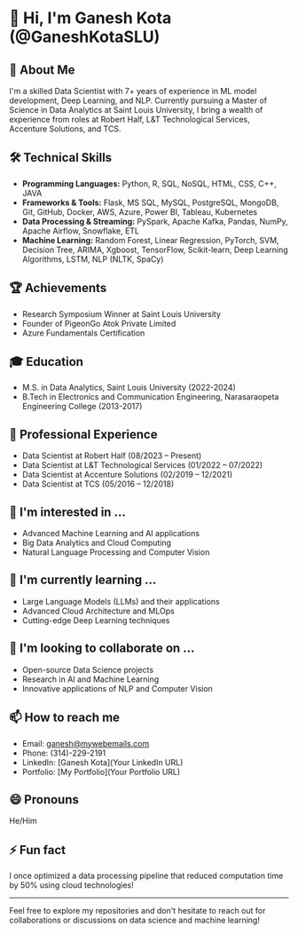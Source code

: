 
# 👋 Hi, I'm Ganesh Kota (@GaneshKotaSLU)

## 🚀 About Me
I'm a skilled Data Scientist with 7+ years of experience in ML model development, Deep Learning, and NLP. Currently pursuing a Master of Science in Data Analytics at Saint Louis University, I bring a wealth of experience from roles at Robert Half, L&T Technological Services, Accenture Solutions, and TCS.

## 🛠 Technical Skills
- **Programming Languages:** Python, R, SQL, NoSQL, HTML, CSS, C++, JAVA
- **Frameworks & Tools:** Flask, MS SQL, MySQL, PostgreSQL, MongoDB, Git, GitHub, Docker, AWS, Azure, Power BI, Tableau, Kubernetes
- **Data Processing & Streaming:** PySpark, Apache Kafka, Pandas, NumPy, Apache Airflow, Snowflake, ETL
- **Machine Learning:** Random Forest, Linear Regression, PyTorch, SVM, Decision Tree, ARIMA, Xgboost, TensorFlow, Scikit-learn, Deep Learning Algorithms, LSTM, NLP (NLTK, SpaCy)

## 🏆 Achievements
- Research Symposium Winner at Saint Louis University
- Founder of PigeonGo Atok Private Limited
- Azure Fundamentals Certification

## 🎓 Education
- M.S. in Data Analytics, Saint Louis University (2022-2024)
- B.Tech in Electronics and Communication Engineering, Narasaraopeta Engineering College (2013-2017)

## 💼 Professional Experience
- Data Scientist at Robert Half (08/2023 – Present)
- Data Scientist at L&T Technological Services (01/2022 – 07/2022)
- Data Scientist at Accenture Solutions (02/2019 – 12/2021)
- Data Scientist at TCS (05/2016 – 12/2018)

## 👀 I'm interested in ...
- Advanced Machine Learning and AI applications
- Big Data Analytics and Cloud Computing
- Natural Language Processing and Computer Vision

## 🌱 I'm currently learning ...
- Large Language Models (LLMs) and their applications
- Advanced Cloud Architecture and MLOps
- Cutting-edge Deep Learning techniques

## 💞️ I'm looking to collaborate on ...
- Open-source Data Science projects
- Research in AI and Machine Learning
- Innovative applications of NLP and Computer Vision

## 📫 How to reach me
- Email: ganesh@mywebemails.com
- Phone: (314)-229-2191
- LinkedIn: [Ganesh Kota](Your LinkedIn URL)
- Portfolio: [My Portfolio](Your Portfolio URL)

## 😄 Pronouns
He/Him

## ⚡ Fun fact
I once optimized a data processing pipeline that reduced computation time by 50% using cloud technologies!

---

Feel free to explore my repositories and don't hesitate to reach out for collaborations or discussions on data science and machine learning!
